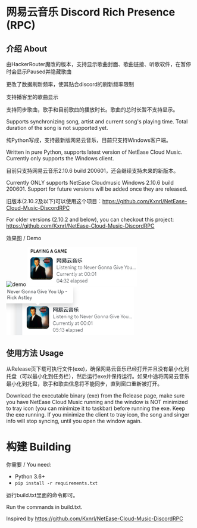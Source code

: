 # 网易云音乐 Discord Rich Presence (RPC)

## 介绍 About

由HackerRouter魔改的版本，支持显示歌曲封面、歌曲链接、听歌软件，在暂停时会显示Paused并隐藏歌曲

更改了数据刷新频率，使其贴合discord的刷新频率限制

支持播客里的歌曲显示

支持同步歌曲，歌手和目前歌曲的播放时长。歌曲的总时长暂不支持显示。

Supports synchronizing song, artist and current song's playing time. Total duration of the song is not supported yet.

纯Python写成，支持最新版网易云音乐，目前只支持Windows客户端。

Written in pure Python, supports latest version of NetEase Cloud Music. Currently only supports the Windows client.

目前只支持网易云音乐2.10.6 build 200601，还会继续支持未来的新版本。

Currently ONLY supports NetEase Cloudmusic Windows 2.10.6 build 200601. Support for future versions will be added once they are released.

旧版本(2.10.2及以下)可以使用这个项目：https://github.com/Kxnrl/NetEase-Cloud-Music-DiscordRPC

For older versions (2.10.2 and below), you can checkout this project: https://github.com/Kxnrl/NetEase-Cloud-Music-DiscordRPC

效果图 / Demo

![demo](demo.png)
![Modified Demo1](demoNew1.png)
![Modified Demo2](demoNew2.png)

## 使用方法 Usage
从Release页下载可执行文件(exe)，确保网易云音乐已经打开并且没有最小化到托盘（可以最小化到任务栏），然后运行exe并保持运行。如果中途将网易云音乐最小化到托盘，歌手和歌曲信息将不能同步，直到窗口重新被打开。

Download the executable binary (exe) from the Release page, make sure you have NetEase Cloud Music running and the window is NOT minimized to tray icon (you can minimize it to taskbar) before running the exe. Keep the exe running. If you minimize the client to tray icon, the song and singer info will stop syncing, until you open the window again.

# 构建 Building
你需要 / You need:
- Python 3.6+
- `pip install -r requirements.txt`

运行build.txt里面的命令即可。

Run the commands in build.txt.

Inspired by https://github.com/Kxnrl/NetEase-Cloud-Music-DiscordRPC
